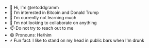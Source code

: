 - 👋 Hi, I’m @retoddgramm
- 👀 I’m interested in Bitcoin and Donald Trump
- 🌱 I’m currently not learning much
- 💞️ I’m not looking to collaborate on anything
- 📫 Do not try to reach out to me
- 😄 Pronouns: He/him
- ⚡ Fun fact: I like to stand on my head in public bars when I'm drunk

<!---
retoddgramm/retoddgramm is a ✨ special ✨ repository because its `README.md` (this file) appears on your GitHub profile.
You can click the Preview link to take a look at your changes.
--->
